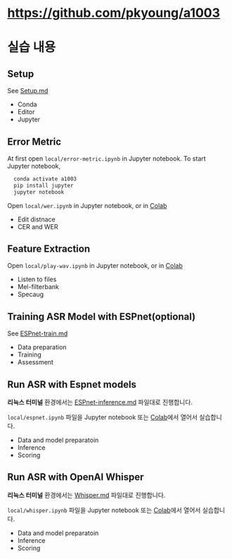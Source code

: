 # https://github.com/pkyoung/a1003

# 실습 내용
## Setup
See [Setup.md](./Setup.md)
* Conda
* Editor
* Jupyter


## Error Metric

At first open `local/error-metric.ipynb` in Jupyter notebook.
To start Jupyter notebook,
```bash
  conda activate a1003
  pip install jupyter
  jupyter notebook
```

Open `local/wer.ipynb` in Jupyter notebook, or in [Colab](https://colab.research.google.com/github/pkyoung/a1003/blob/main/local/wer.ipynb)

* Edit distnace
* CER and WER


## Feature Extraction

Open `local/play-wav.ipynb` in Jupyter notebook, or in [Colab](https://colab.research.google.com/github/pkyoung/a1003/blob/main/local/play-wav.ipynb)

* Listen to files
* Mel-filterbank
* Specaug

## Training ASR Model with ESPnet(optional)
See [ESPnet-train.md](./ESPnet-train.md)

* Data preparation
* Training
* Assessment

## Run ASR with Espnet models
**리눅스 터미널** 환경에서는 [ESPnet-inference.md](./ESPnet-inference.md) 파일대로 진행합니다.

`local/espnet.ipynb` 파일을 Jupyter notebook 또는
[Colab](https://colab.research.google.com/github/pkyoung/a1003/blob/main/local/espnet.ipynb)에서 열어서 실습합니다.

* Data and model preparatoin
* Inference
* Scoring

## Run ASR with OpenAI Whisper
**리눅스 터미널** 환경에서는 [Whisper.md](./Whisper.md) 파일대로 진행합니다.

`local/whisper.ipynb` 파일을 Jupyter notebook 또는
[Colab](https://colab.research.google.com/github/pkyoung/a1003/blob/main/local/whisper.ipynb)에서 열어서 실습합니다.

* Data and model preparatoin
* Inference
* Scoring


